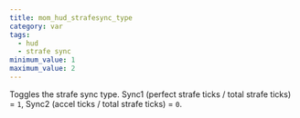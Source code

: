 ```yaml
---
title: mom_hud_strafesync_type
category: var
tags:
  - hud
  - strafe sync
minimum_value: 1
maximum_value: 2
---
```


Toggles the strafe sync type. Sync1 (perfect strafe ticks / total strafe ticks) = `1`, Sync2 (accel ticks / total strafe ticks) = `0`.